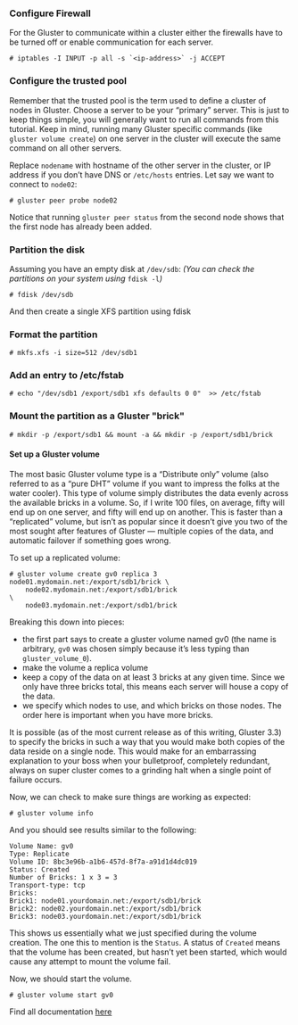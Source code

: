 ### Configure Firewall

For the Gluster to communicate within a cluster either the firewalls
have to be turned off or enable communication for each server.

```console
# iptables -I INPUT -p all -s `<ip-address>` -j ACCEPT
```

### Configure the trusted pool

Remember that the trusted pool is the term used to define a cluster of
nodes in Gluster. Choose a server to be your “primary” server. This is
just to keep things simple, you will generally want to run all commands
from this tutorial. Keep in mind, running many Gluster specific commands
(like `gluster volume create`) on one server in the cluster will
execute the same command on all other servers.

Replace `nodename` with hostname of the other server in the cluster,
or IP address if you don’t have DNS or `/etc/hosts` entries.
Let say we want to connect to `node02`:

```console
# gluster peer probe node02
```

Notice that running `gluster peer status` from the second node shows
that the first node has already been added.

### Partition the disk

Assuming you have an empty disk at `/dev/sdb`: *(You can check the partitions on your system using* `fdisk -l`*)*

```console
# fdisk /dev/sdb 
```

And then create a single XFS partition using fdisk

### Format the partition

```console
# mkfs.xfs -i size=512 /dev/sdb1
```

### Add an entry to /etc/fstab

```console
# echo "/dev/sdb1 /export/sdb1 xfs defaults 0 0"  >> /etc/fstab
```

### Mount the partition as a Gluster "brick"

```console
# mkdir -p /export/sdb1 && mount -a && mkdir -p /export/sdb1/brick
```

#### Set up a Gluster volume

The most basic Gluster volume type is a “Distribute only” volume (also
referred to as a “pure DHT” volume if you want to impress the folks at
the water cooler). This type of volume simply distributes the data
evenly across the available bricks in a volume. So, if I write 100
files, on average, fifty will end up on one server, and fifty will end
up on another. This is faster than a “replicated” volume, but isn’t as
popular since it doesn’t give you two of the most sought after features
of Gluster — multiple copies of the data, and automatic failover if
something goes wrong.

To set up a replicated volume:

```console
# gluster volume create gv0 replica 3 node01.mydomain.net:/export/sdb1/brick \
    node02.mydomain.net:/export/sdb1/brick                                   \
    node03.mydomain.net:/export/sdb1/brick
```

Breaking this down into pieces:

- the first part says to create a gluster volume named gv0
(the name is arbitrary, `gv0` was chosen simply because
it’s less typing than `gluster_volume_0`).
- make the volume a replica volume
- keep a copy of the data on at least 3 bricks at any given time.
Since we only have three bricks total, this
means each server will house a copy of the data.
- we specify which nodes to use, and which bricks on those nodes. The order here is
important when you have more bricks.

It is possible (as of the most current release as of this writing, Gluster 3.3)
to specify the bricks in such a way that you would make both copies of the data reside on a
single node. This would make for an embarrassing explanation to your
boss when your bulletproof, completely redundant, always on super
cluster comes to a grinding halt when a single point of failure occurs.

Now, we can check to make sure things are working as expected:

```console
# gluster volume info
```

And you should see results similar to the following:

```console
Volume Name: gv0
Type: Replicate
Volume ID: 8bc3e96b-a1b6-457d-8f7a-a91d1d4dc019
Status: Created
Number of Bricks: 1 x 3 = 3
Transport-type: tcp
Bricks:
Brick1: node01.yourdomain.net:/export/sdb1/brick
Brick2: node02.yourdomain.net:/export/sdb1/brick
Brick3: node03.yourdomain.net:/export/sdb1/brick
```

This shows us essentially what we just specified during the volume
creation. The one this to mention is the `Status`. A status of `Created`
means that the volume has been created, but hasn’t yet been started,
which would cause any attempt to mount the volume fail.

Now, we should start the volume.

```
# gluster volume start gv0
```

Find all documentation [here](../index.md)
